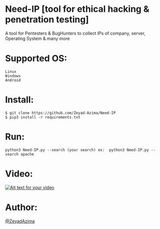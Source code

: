 # Need-IP [tool for ethical hacking & penetration testing]
A tool for Pentesters & BugHunters to collect IPs of company, server, Operating System & many more 

# Supported OS:
```
Linux
Windows
Android
```

# Install:
```
$ git clone https://github.com/Zeyad-Azima/Need-IP
$ pip3 install -r requirements.txt
```

# Run:
```
python3 Need-IP.py --search (your search) ex:  python3 Need-IP.py --search apache
```

# Video:
[![Alt text for your video](https://img.youtube.com/vi/oP6s5jg1n70/0.jpg)](https://youtu.be/oP6s5jg1n70)

# Author:
<a href="https://www.linkedin.com/in/zer0verflow/">@ZeyadAzima</a>
